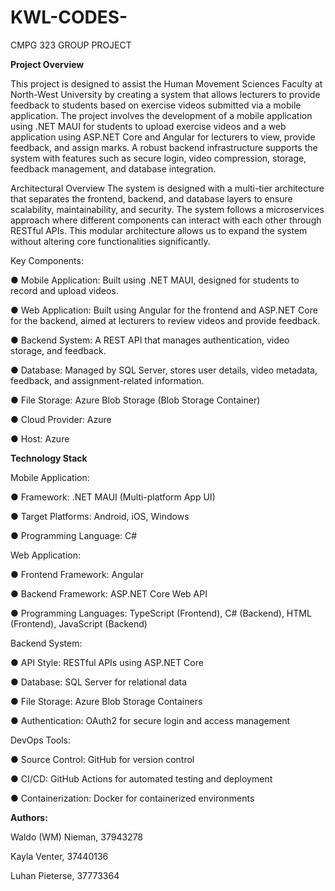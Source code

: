 # KWL-CODES-
CMPG 323 GROUP PROJECT

**Project Overview**

This project is designed to assist the Human Movement Sciences Faculty at North-West University by creating a system that allows lecturers to provide feedback to students based on exercise videos submitted via a mobile application. The project involves the development of a mobile application using .NET MAUI for students to upload exercise videos and a web application using ASP.NET Core and Angular for lecturers to view, provide feedback, and assign marks. A robust backend infrastructure supports the system with features such as secure login, video compression, storage, feedback management, and database integration.

Architectural Overview
The system is designed with a multi-tier architecture that separates the frontend, backend, and database layers to ensure scalability, maintainability, and security. The system follows a microservices approach where different components can interact with each other through RESTful APIs. This modular architecture allows us to expand the system without altering core functionalities significantly.

Key Components:

●	Mobile Application: Built using .NET MAUI, designed for students to record and upload videos.

●	Web Application: Built using Angular for the frontend and ASP.NET Core for the backend, aimed at lecturers to review videos and provide feedback.

●	Backend System: A REST API that manages authentication, video storage, and feedback.

●	Database: Managed by SQL Server, stores user details, video metadata, feedback, and assignment-related information.

●	File Storage: Azure Blob Storage (Blob Storage Container)

●	Cloud Provider: Azure

●	Host: Azure  

**Technology Stack**

Mobile Application:

●	Framework: .NET MAUI (Multi-platform App UI)

●	Target Platforms: Android, iOS, Windows

●	Programming Language: C#

Web Application:

●	Frontend Framework: Angular

●	Backend Framework: ASP.NET Core Web API

●	Programming Languages: TypeScript (Frontend), C# (Backend), HTML (Frontend), JavaScript (Backend)

Backend System:

●	API Style: RESTful APIs using ASP.NET Core

●	Database: SQL Server for relational data

●	File Storage: Azure Blob Storage Containers

●	Authentication: OAuth2 for secure login and access management

DevOps Tools:

●	Source Control: GitHub for version control

●	CI/CD: GitHub Actions for automated testing and deployment

●	Containerization: Docker for containerized environments

**Authors:**

Waldo (WM) Nieman, 37943278

Kayla Venter, 37440136

Luhan Pieterse, 37773364

